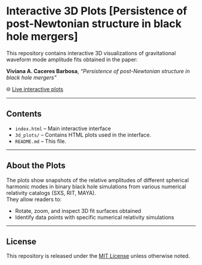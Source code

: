 # Interactive 3D Plots [Persistence of post-Newtonian structure in black hole mergers]

This repository contains interactive 3D visualizations of gravitational waveform mode amplitude fits obtained in the paper:

**Viviana A. Caceres Barbosa**, *“Persistence of post-Newtonian structure in black hole mergers”*

🌐 [Live interactive plots](https://viviana-caceres.github.io/GW-mode-fits-interactive/)

---

## Contents

- `index.html` – Main interactive interface
- `3d_plots/` – Contains HTML plots used in the interface.
- `README.md` – This file.

---

## About the Plots

The plots show snapshots of the relative amplitudes of different spherical harmonic modes in binary black hole simulations from various numerical relativity catalogs (SXS, RIT, MAYA).  
They allow readers to:
- Rotate, zoom, and inspect 3D fit surfaces obtained
- Identify data points with specific numerical relativity simulations

---

## License

This repository is released under the [MIT License](LICENSE) unless otherwise noted.
